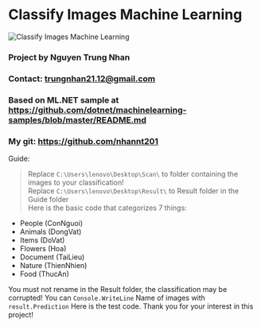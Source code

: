  # Classify Images Machine Learning  
![Classify Images Machine Learning](https://i.imgur.com/XqoVdi2.jpg)
 ### Project by Nguyen Trung Nhan   
 ### Contact: trungnhan21.12@gmail.com  
 ### Based on ML.NET sample at https://github.com/dotnet/machinelearning-samples/blob/master/README.md  
 ### My git: https://github.com/nhannt201  
Guide:  
>Replace `C:\Users\lenovo\Desktop\Scan\` to folder containing the images to your classification!  
>Replace `C:\Users\lenovo\Desktop\Result\` to Result folder in the Guide folder  
>Here is the basic code that categorizes 7 things:
- People (ConNguoi)
- Animals (DongVat)
- Items (DoVat)
- Flowers (Hoa)
- Document (TaiLieu)
- Nature (ThienNhien)
- Food (ThucAn)

You must not rename in the Result folder, the classification may be corrupted!
You can `Console.WriteLine` Name of images with `result.Prediction`
Here is the test code. Thank you for your interest in this project!
